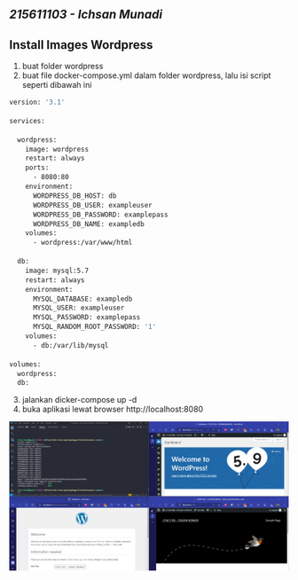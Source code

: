 ## _215611103 - Ichsan Munadi_

## Install Images Wordpress
1. buat folder wordpress
2. buat file docker-compose.yml dalam folder wordpress, lalu isi script seperti dibawah ini
```sh
version: '3.1'

services:

  wordpress:
    image: wordpress
    restart: always
    ports:
      - 8080:80
    environment:
      WORDPRESS_DB_HOST: db
      WORDPRESS_DB_USER: exampleuser
      WORDPRESS_DB_PASSWORD: examplepass
      WORDPRESS_DB_NAME: exampledb
    volumes:
      - wordpress:/var/www/html

  db:
    image: mysql:5.7
    restart: always
    environment:
      MYSQL_DATABASE: exampledb
      MYSQL_USER: exampleuser
      MYSQL_PASSWORD: examplepass
      MYSQL_RANDOM_ROOT_PASSWORD: '1'
    volumes:
      - db:/var/lib/mysql

volumes:
  wordpress:
  db:

```
3. jalankan dicker-compose up -d
4. buka aplikasi lewat browser http://localhost:8080

![17](images/17.png)
